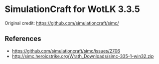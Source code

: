 # SimulationCraft for WotLK 3.3.5
Original credit: https://github.com/simulationcraft/simc/

## References
 - https://github.com/simulationcraft/simc/issues/2706
 - http://simc.heroicstrike.org/Wrath_Downloads/simc-335-1-win32.zip
